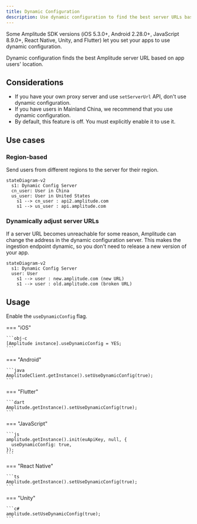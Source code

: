 ```yaml
---
title: Dynamic Configuration
description: Use dynamic configuration to find the best server URLs based on a user's location.
---
```



Some Amplitude SDK versions (iOS 5.3.0+, Android 2.28.0+, JavaScript 8.9.0+, React Native, Unity, and Flutter) let you set your apps to use dynamic configuration.

 Dynamic configuration finds the best Amplitude server URL based on app users' location.

## Considerations

- If you have your own proxy server and use `setServerUrl` API, don't use dynamic configuration.
- If you have users in Mainland China, we recommend that you use dynamic configuration.
- By default, this feature is off. You must explicitly enable it to use it.

## Use cases

### Region-based

Send users from different regions to the server for their region.

``` mermaid
stateDiagram-v2
  s1: Dynamic Config Server
  cn_user: User in China
  us_user: User in United States
    s1 --> cn_user : api2.amplitude.com
    s1 --> us_user : api.amplitude.com

```

### Dynamically adjust server URLs

If a server URL becomes unreachable for some reason, Amplitude can change the address in the dynamic configuration server.
 This makes the ingestion endpoint dynamic, so you don't need to release a new version of your app.

``` mermaid
stateDiagram-v2
  s1: Dynamic Config Server
  user: User
    s1 --> user : new.amplitude.com (new URL)
    s1 --> user : old.amplitude.com (broken URL)
```

## Usage

Enable the `useDynamicConfig` flag.

=== "iOS"

    ```obj-c
    [Amplitude instance].useDynamicConfig = YES;
    ```

=== "Android"

    ```java
    AmplitudeClient.getInstance().setUseDynamicConfig(true);
    ```

=== "Flutter"

    ```dart
    Amplitude.getInstance().setUseDynamicConfig(true);
    ```

=== "JavaScript"

    ```js
    amplitude.getInstance().init(euApiKey, null, {
      useDynamicConfig: true,
    });
    ```

=== "React Native"

    ```ts
    Amplitude.getInstance().setUseDynamicConfig(true);
    ```

=== "Unity"

    ```c#
    amplitude.setUseDynamicConfig(true);
    ```
